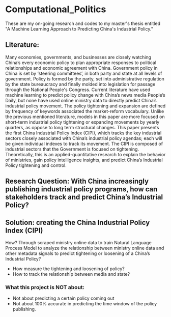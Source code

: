 # Computational_Politics
These are my on-going research and codes to my master's thesis entitled "A Machine Learning Approach to Predicting China's Industrial Policy."

## Literature:
Many economies, governments, and businesses are closely watching China’s every economic policy to plan appropriate responses to political relationships and economic agreement with China. Government policy in China is set by ‘steering committees’, in both party and state at all levels of government. Policy is formed by the party, set into administrative regulation by the state bureaucracy and finally molded into legislation for passage through the National People's Congress. Current literature have used machine learning to predict policy change with China’s news media People’s Daily, but none have used online ministry data to directly predict China’s industrial policy movement. The policy tightening and expansion are defined by frequency of keywords associated the market-reform vocabulary. Unlike the previous mentioned literature, models in this paper are more focused on short-term industrial policy tightening or expanding movements by yearly quarters, as oppose to long term structural changes. This paper presents the first China Industrial Policy Index (CIPI), which tracks the key industrial sectors closely associated with China’s industrial policy agendas; each will be given individual indexes to track its movement. The CIPI is composed of industrial sectors that the Government is focused on tightening. Theoretically, this is an applied-quantitative research to explain the behavior of ministries, gain policy intelligence insights, and predict China’s Industrial Policy tightening and control.

## Research Question: With China increasingly publishing industrial policy programs, how can stakeholders track and predict China’s Industrial Policy?
## Solution: creating the China Industrial Policy Index (CIPI)
How? Through scraped ministry online data to train Natural Language Process Model to analyze the relationship between ministry online data and other metadata signals to predict tightening or loosening of a China’s Industrial Policy? 
-	How measure the tightening and loosening of policy?
-	How to track the relationship between media and state?

### What this project is NOT about:
-	Not about predicting a certain policy coming out
-	Not about 100% accurate in predicting the time window of the policy publishing.
